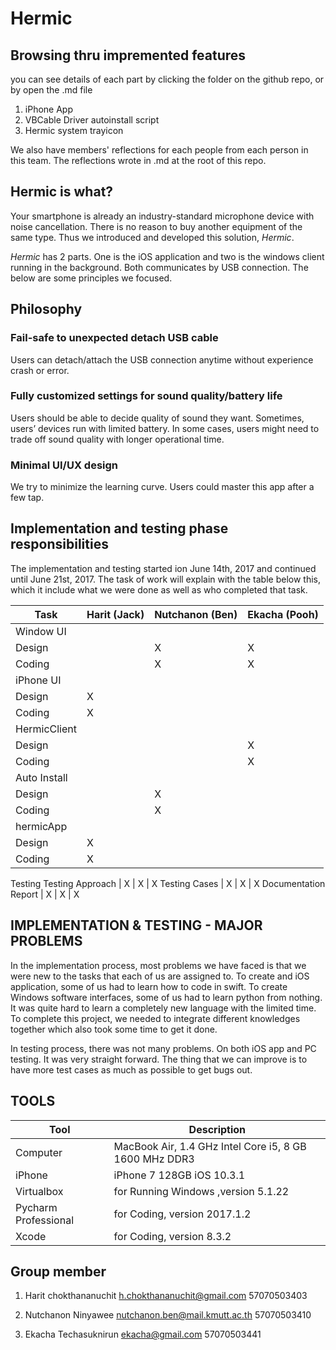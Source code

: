 # Hermic

## Browsing thru impremented features
you can see details of each part by clicking the folder on the github repo, or by open the .md file
1. iPhone App
2. VBCable Driver autoinstall script
3. Hermic system trayicon

We also have members' reflections for each people from each person in this team. The reflections wrote in .md at the root of this repo.

## Hermic is what?

Your smartphone is already an industry-standard microphone device with noise cancellation. There is no reason to buy another equipment of the same type. Thus we introduced and developed this solution, *Hermic*.

*Hermic* has 2 parts. One is the iOS application and two is the windows client running in the background. Both communicates by USB connection. The below are some principles we focused.

## Philosophy
### Fail-safe to unexpected detach USB cable
Users can detach/attach the USB connection anytime without experience crash or error.
### Fully customized settings for sound quality/battery life
Users should be able to decide quality of sound they want. Sometimes, users’ devices run with limited battery. In some cases, users might need to trade off sound quality with longer operational time.
### Minimal UI/UX design
We try to minimize the learning curve. Users could master this app after a few tap.

## Implementation and testing phase responsibilities
 The implementation and testing started ion June 14th, 2017 and continued until June 21st, 2017. The task of work will explain with the table below this, which it include what we were done as well as who completed that task.

Task|  Harit (Jack)|  Nutchanon (Ben)|  Ekacha (Pooh)
-------|--------------|-----------------|----------------
Window UI|         |                 |
Design|               |X|X
Coding|               |X|X
iPhone UI|  |  |  
Design|X|  |   
Coding|X|  |  
HermicClient|   |   |
Design|  |  |X
Coding| | |X
Auto Install    |    |     |
Design|    |X|    
Coding |   |X|   
hermicApp |   |   |
Design   | X |   |   
Coding | X |   |
Testing
Testing Approach | X | X | X
Testing Cases | X | X | X
Documentation
Report | X | X | X

## IMPLEMENTATION & TESTING - MAJOR PROBLEMS
In the implementation process, most problems we have faced is that we were new to the tasks that each of us are assigned to. To create and iOS application, some of us had to learn how to code in swift. To create Windows software interfaces, some of us had to learn python from nothing. It was quite hard to learn a completely new language with the limited time. To complete this project, we needed to integrate different knowledges together which also took some time to get it done.

In testing process, there was not many problems. On both iOS app and PC testing. It was very straight forward. The thing that we can improve is to have more test cases as much as possible to get bugs out.



## TOOLS
Tool | Description
----- | ----------------------
Computer | MacBook Air, 1.4 GHz Intel Core i5, 8 GB 1600 MHz DDR3
iPhone | iPhone 7 128GB iOS 10.3.1
Virtualbox | for Running Windows ,version 5.1.22
Pycharm Professional | for Coding, version 2017.1.2
Xcode | for Coding, version 8.3.2




## Group member

1. Harit chokthananuchit
h.chokthananuchit@gmail.com
57070503403

2. Nutchanon Ninyawee
nutchanon.ben@mail.kmutt.ac.th
57070503410

3. Ekacha Techasuknirun
ekacha@gmail.com
57070503441
